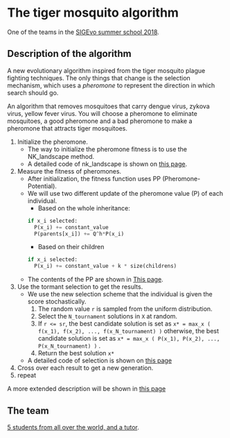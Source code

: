 # The tiger mosquito algorithm

One of the teams in the [SIGEvo summer school 2018](https://sigevo-summer-school-2018.github.io).

## Description of the algorithm

A new evolutionary algorithm inspired from the tiger mosquito plague fighting techniques. The only things that change is the selection mechanism, which uses a *pheromone* to represent the direction in which search should go.

An algorithm that removes mosquitoes that carry dengue virus, zykova virus, yellow fever virus. You will choose a pheromone to eliminate mosquitoes, a good pheromone and a bad pheromone to make a pheromone that attracts tiger mosquitoes.

1. Initialize the pheromone.
   * The way to initialize the pheromone fitness is to use the NK_landscape method.
   * A detailed code of nk_landscape is shown on [this page](code/tiger_mosquito_algorithm/problems/NK_fitness.py).
2. Measure the fitness of pheromones.
   * After initialization, the fitness function uses PP (Pheromone-Potential).
   * We will use two different update of the pheromone value (P) of each individual.
     * Based on the whole inheritance:
      ```python
      if x_i selected:
        P(x_i) += constant_value
        P(parents[x_i]) += Q^h*P(x_i)
      ```
     * Based on their children
      ```python
      if x_i selected:
        P(x_i) += constant_value + k * size(childrens)
      ```
   * The contents of the PP are shown in [This page](https://github.com/sigevo-summer-school-2018/tiger-mosquito-algorithm/issues/9).
3. Use the tormant selection to get the results.
   * We use the new selection scheme that the individual is given the score stochastically.
     1.	The random value `r` is sampled from the uniform distribution.
     2.	Select the `N_tournament` solutions in `X` at random.
     3.	If `r <= sr`, the best candidate solution is set as `x* = max_x ( f(x_1), f(x_2), ..., f(x_N_tournament) )` otherwise, the best candidate solution is set as `x* = max_x ( P(x_1), P(x_2), ..., P(x_N_tournament) )` .
     4.	Return the best solution `x*`
   * A detailed code of selection is shown on [this page](code/tiger_mosquito_algorithm/selection/tiger_mosquito_selection.py)
4. Cross over each result to get a new generation.
5. repeat

A more extended description will be shown in [this page](algorithm.md)

## The team

[5 students from all over the world, and a tutor](team.md).
